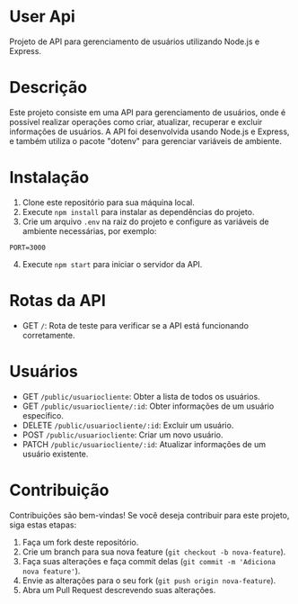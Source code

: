 # User Api

Projeto de API para gerenciamento de usuários utilizando Node.js e Express.

# Descrição

Este projeto consiste em uma API para gerenciamento de usuários, onde é possível realizar operações como criar, atualizar, recuperar e excluir informações de usuários. A API foi desenvolvida usando Node.js e Express, e também utiliza o pacote "dotenv" para gerenciar variáveis de ambiente.

# Instalação

1. Clone este repositório para sua máquina local.
2. Execute `npm install` para instalar as dependências do projeto.
3. Crie um arquivo `.env` na raiz do projeto e configure as variáveis de ambiente necessárias, por exemplo:

```
PORT=3000
```

4. Execute `npm start` para iniciar o servidor da API.

# Rotas da API

- GET `/`: Rota de teste para verificar se a API está funcionando corretamente.

# Usuários

- GET `/public/usuariocliente`: Obter a lista de todos os usuários.
- GET `/public/usuariocliente/:id`: Obter informações de um usuário específico.
- DELETE `/public/usuariocliente/:id`: Excluir um usuário.
- POST `/public/usuariocliente`: Criar um novo usuário.
- PATCH `/public/usuariocliente/:id`: Atualizar informações de um usuário existente.

# Contribuição

Contribuições são bem-vindas! Se você deseja contribuir para este projeto, siga estas etapas:

1. Faça um fork deste repositório.
2. Crie um branch para sua nova feature (`git checkout -b nova-feature`).
3. Faça suas alterações e faça commit delas (`git commit -m 'Adiciona nova feature'`).
4. Envie as alterações para o seu fork (`git push origin nova-feature`).
5. Abra um Pull Request descrevendo suas alterações.
